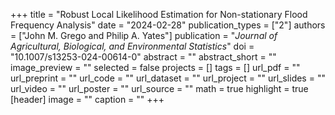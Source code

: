 +++ 
title = "Robust Local Likelihood Estimation for Non-stationary Flood Frequency Analysis" 
date = "2024-02-28" 
publication_types = ["2"] 
authors = ["John M. Grego and Philip A. Yates"] 
publication = "_Journal of Agricultural, Biological, and Environmental Statistics_" 
doi = "10.1007/s13253-024-00614-0" 
abstract = "" 
abstract_short = "" 
image_preview = "" 
selected = false 
projects = [] 
tags = [] 
url_pdf = "" 
url_preprint = "" 
url_code = "" 
url_dataset = "" 
url_project = "" 
url_slides = "" 
url_video = "" 
url_poster = "" 
url_source = "" 
math = true 
highlight = true 
[header] 
image = "" 
caption = "" 
+++
